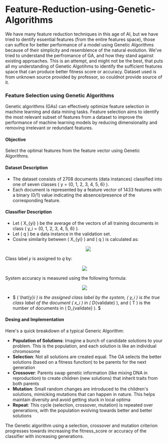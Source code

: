 # Feature-Reduction-using-Genetic-Algorithms
We have many feature reduction techniques in this age of AI, but we have tried to dentify essential features (from the entire features space), those can suffice for better performance of a model using Genetic Algorithms because of their simplicity and resemblence of the natural evolution. We've tried to understand the perfromance of GA, and how they stand against existing approaches. This is an attempt, and might not be the best, that puts all my understanding of Genetic Algotihms to identify the sufficient features space that can produce better fitness score or accuracy. Dataset used is from unknown source provided by professor, so couldnot provide source of it.


### Feature Selection using Genetic Algorithms

Genetic algorithms (GAs) can effectively optimize feature selection in machine learning and data mining tasks. Feature selection aims to identify the most relevant subset of features from a dataset to improve the performance of machine learning models by reducing dimensionality and removing irrelevant or redundant features.

#### Objective
Select the optimal features from the feature vector using Genetic Algorithms.

#### Dataset Description
- The dataset consists of 2708 documents (data instances) classified into one of seven classes \( y = \{0, 1, 2, 3, 4, 5, 6\} \).
- Each document is represented by a feature vector of 1433 features with a binary (0/1) value indicating the absence/presence of the corresponding feature.

#### Classifier Description
- Let \( X_{yi} \) be the average of the vectors of all training documents in class \( y_i = \{0, 1, 2, 3, 4, 5, 6\} \).
- Let \( q \) be a data instance in the validation set.
- Cosine similarity between \( X_{yi} \) and \( q \) is calculated as:
  <p align = 'center'>
    <img src = 'https://github.com/pbt12/Feature-Reduction-using-Genetic-Algorithms/assets/74967927/9456a4f3-b234-4e0d-9332-11132e1a47e5'/>
  </p>

Class label 𝑦 is assigned to 𝑞 by:
<p align = 'center'>
    <img src = 'https://github.com/pbt12/Feature-Reduction-using-Genetic-Algorithms/assets/74967927/13a8b239-0eac-47e2-b63a-0c0a267e4ee2'/>
  </p>

  System accuracy is measured using the following formula:
<p align = 'center'>
    <img src = 'https://github.com/pbt12/Feature-Reduction-using-Genetic-Algorithms/assets/74967927/476c34bf-b1c3-4bc2-871c-8ecc8bdaabd3'/>
  </p>

- $ \( \hat{y}_i \) is the assigned class label by the system,
\( y_i \) is the true class label of the document \( x_i \) in \( D_{validate} \),
and \( T \) is the number of documents in \( D_{validate} \). $

#### Desing and Implementation
Here's a quick breakdown of a typical Generic Algorithm:
- **Population of Solutions**: Imagine a bunch of candidate solutions to your problem. This is the population, and each solution is like an individual chromosome
- **Selection**: Not all solutions are created equal. The GA selects the better solutions (based on a fitness function) to be parents for the next generation
- **Crossover**: Parents swap genetic information (like mixing DNA in reproduction) to create children (new solutions) that inherit traits from both parents
- **Mutation**:  Small random changes are introduced to the children's solutions, mimicking mutations that can happen in nature. This helps maintain diversity and avoid getting stuck in local optima
- **Repeat**: This cycle (selection, crossover, mutation) is repeated over generations, with the population evolving towards better and better solutions


The Genetic algorithm using a selection, crossover and mutation criterion progresses towards imcreasing the fitness_score or accuracy of the classifier with increasing generations.
